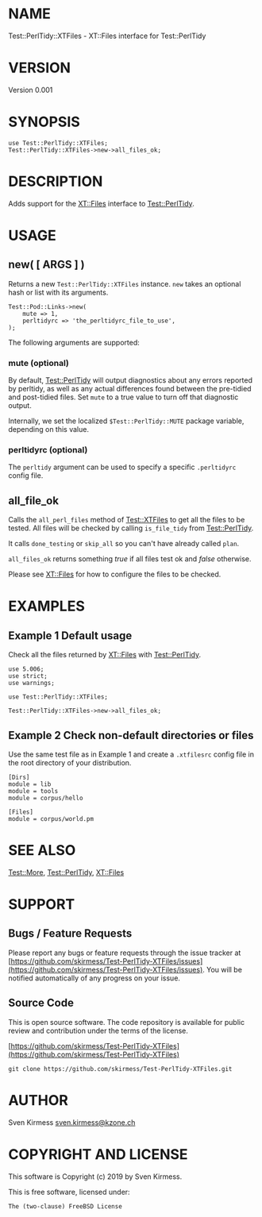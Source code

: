 # NAME

Test::PerlTidy::XTFiles - XT::Files interface for Test::PerlTidy

# VERSION

Version 0.001

# SYNOPSIS

    use Test::PerlTidy::XTFiles;
    Test::PerlTidy::XTFiles->new->all_files_ok;

# DESCRIPTION

Adds support for the [XT::Files](https://metacpan.org/pod/XT::Files) interface to [Test::PerlTidy](https://metacpan.org/pod/Test::PerlTidy).

# USAGE

## new( \[ ARGS \] )

Returns a new `Test::PerlTidy::XTFiles` instance. `new` takes an optional
hash or list with its arguments.

    Test::Pod::Links->new(
        mute => 1,
        perltidyrc => 'the_perltidyrc_file_to_use',
    );

The following arguments are supported:

### mute (optional)

By default, [Test::PerlTidy](https://metacpan.org/pod/Test::PerlTidy) will output diagnostics about any errors
reported by perltidy, as well as any actual differences found between the
pre-tidied and post-tidied files. Set `mute` to a true value to turn off
that diagnostic output.

Internally, we set the localized `$Test::PerlTidy::MUTE` package variable,
depending on this value.

### perltidyrc (optional)

The `perltidy` argument can be used to specify a specific `.perltidyrc`
config file.

## all\_file\_ok

Calls the `all_perl_files` method of [Test::XTFiles](https://metacpan.org/pod/Test::XTFiles) to get all the files to
be tested. All files will be checked by calling `is_file_tidy` from
[Test::PerlTidy](https://metacpan.org/pod/Test::PerlTidy).

It calls `done_testing` or `skip_all` so you can't have already called
`plan`.

`all_files_ok` returns something _true_ if all files test ok and _false_
otherwise.

Please see [XT::Files](https://metacpan.org/pod/XT::Files) for how to configure the files to be checked.

# EXAMPLES

## Example 1 Default usage

Check all the files returned by [XT::Files](https://metacpan.org/pod/XT::Files) with [Test::PerlTidy](https://metacpan.org/pod/Test::PerlTidy).

    use 5.006;
    use strict;
    use warnings;

    use Test::PerlTidy::XTFiles;

    Test::PerlTidy::XTFiles->new->all_files_ok;

## Example 2 Check non-default directories or files

Use the same test file as in Example 1 and create a `.xtfilesrc` config
file in the root directory of your distribution.

    [Dirs]
    module = lib
    module = tools
    module = corpus/hello

    [Files]
    module = corpus/world.pm

# SEE ALSO

[Test::More](https://metacpan.org/pod/Test::More), [Test::PerlTidy](https://metacpan.org/pod/Test::PerlTidy), [XT::Files](https://metacpan.org/pod/XT::Files)

# SUPPORT

## Bugs / Feature Requests

Please report any bugs or feature requests through the issue tracker
at [https://github.com/skirmess/Test-PerlTidy-XTFiles/issues](https://github.com/skirmess/Test-PerlTidy-XTFiles/issues).
You will be notified automatically of any progress on your issue.

## Source Code

This is open source software. The code repository is available for
public review and contribution under the terms of the license.

[https://github.com/skirmess/Test-PerlTidy-XTFiles](https://github.com/skirmess/Test-PerlTidy-XTFiles)

    git clone https://github.com/skirmess/Test-PerlTidy-XTFiles.git

# AUTHOR

Sven Kirmess <sven.kirmess@kzone.ch>

# COPYRIGHT AND LICENSE

This software is Copyright (c) 2019 by Sven Kirmess.

This is free software, licensed under:

    The (two-clause) FreeBSD License
